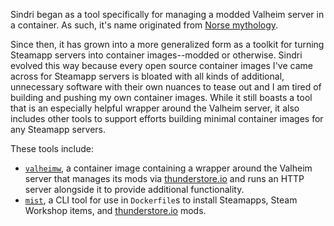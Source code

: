 Sindri began as a tool specifically for managing a modded Valheim server in a container. As such, it's name originated from [Norse mythology](https://en.wikipedia.org/wiki/Sindri_(mythology)).

Since then, it has grown into a more generalized form as a toolkit for turning Steamapp servers into container images--modded or otherwise. Sindri evolved this way because every open source container images I've came across for Steamapp servers is bloated with all kinds of additional, unnecessary software with their own nuances to tease out and I am tired of building and pushing my own container images. While it still boasts a tool that is an especially helpful wrapper around the Valheim server, it also includes other tools to support efforts building minimal container images for any Steamapp servers.

These tools include:

- [`valheimw`](valheim.md), a container image containing a wrapper around the Valheim server that manages its mods via [thunderstore.io](https://valheim.thunderstore.io/) and runs an HTTP server alongside it to provide additional functionality.
- [`mist`](mist.md), a CLI tool for use in `Dockerfile`s to install Steamapps, Steam Workshop items, and [thunderstore.io](https://thunderstore.io/) mods.
